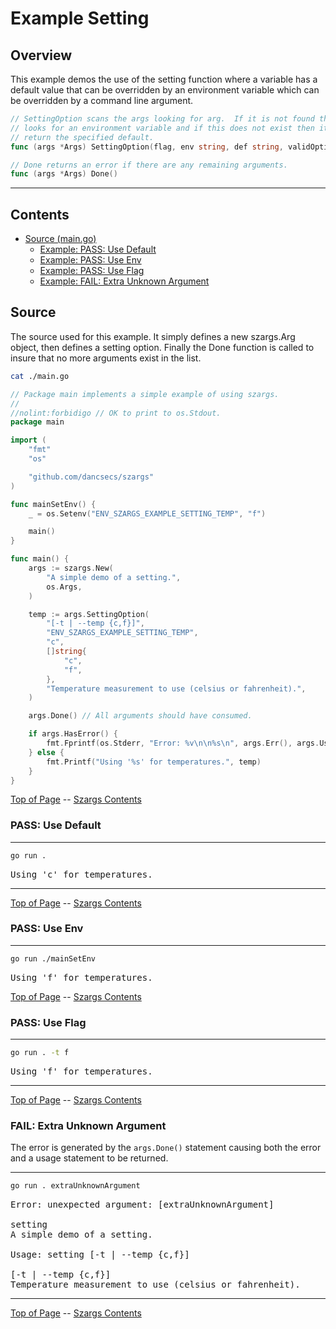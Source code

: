 <!--- gotomd::Auto:: See github.com/dancsecs/gotomd **DO NOT MODIFY** -->

<!---
   Szerszam argument library: szargs.
   Copyright (C) 2024  Leslie Dancsecs

   This program is free software: you can redistribute it and/or modify
   it under the terms of the GNU General Public License as published by
   the Free Software Foundation, either version 3 of the License, or
   (at your option) any later version.

   This program is distributed in the hope that it will be useful,
   but WITHOUT ANY WARRANTY; without even the implied warranty of
   MERCHANTABILITY or FITNESS FOR A PARTICULAR PURPOSE.  See the
   GNU General Public License for more details.

   You should have received a copy of the GNU General Public License
   along with this program.  If not, see <https://www.gnu.org/licenses/>.
-->

# Example Setting


## Overview

This example demos the use of the setting function where a variable has a
default value that can be overridden by an environment variable which can be
overridden by a command line argument.

<!--- gotomd::Bgn::dcln::./../../Args.SettingOption Args.Done -->
```go
// SettingOption scans the args looking for arg.  If it is not found then it
// looks for an environment variable and if this does not exist then it will
// return the specified default.
func (args *Args) SettingOption(flag, env string, def string, validOptions []string, desc string) string

// Done returns an error if there are any remaining arguments.
func (args *Args) Done()
```
<!--- gotomd::End::dcln::./../../Args.SettingOption Args.Done -->

---

## Contents

- [Source (main.go)](#source)
    - [Example: PASS: Use Default](#pass-use-default)
    - [Example: PASS: Use Env](#pass-use-env)
    - [Example: PASS: Use Flag](#pass-use-flag)
    - [Example: FAIL: Extra Unknown Argument](#fail-extra-unknown-argument)

## Source

The source used for this example.  It simply defines a new szargs.Arg object,
then defines a setting option. Finally the Done function is called to insure
that no more arguments exist in the list.

<!--- gotomd::Bgn::file::./main.go -->
```bash
cat ./main.go
```

```go
// Package main implements a simple example of using szargs.
//
//nolint:forbidigo // OK to print to os.Stdout.
package main

import (
    "fmt"
    "os"

    "github.com/dancsecs/szargs"
)

func mainSetEnv() {
    _ = os.Setenv("ENV_SZARGS_EXAMPLE_SETTING_TEMP", "f")

    main()
}

func main() {
    args := szargs.New(
        "A simple demo of a setting.",
        os.Args,
    )

    temp := args.SettingOption(
        "[-t | --temp {c,f}]",
        "ENV_SZARGS_EXAMPLE_SETTING_TEMP",
        "c",
        []string{
            "c",
            "f",
        },
        "Temperature measurement to use (celsius or fahrenheit).",
    )

    args.Done() // All arguments should have consumed.

    if args.HasError() {
        fmt.Fprintf(os.Stderr, "Error: %v\n\n%s\n", args.Err(), args.Usage())
    } else {
        fmt.Printf("Using '%s' for temperatures.", temp)
    }
}
```
<!--- gotomd::End::file::./main.go -->

[Top of Page](#example-setting) --
[Szargs Contents](../../README.md#contents)

### PASS: Use Default

<!--- gotomd::Bgn::run::./.  -->
---
```bash
go run .
```

<pre>
Using 'c' for temperatures.
</pre>
---
<!--- gotomd::End::run::./.  -->

[Top of Page](#example-setting) --
[Szargs Contents](../../README.md#contents)

### PASS: Use Env

---
```bash
go run ./mainSetEnv
```

<pre>
Using 'f' for temperatures.
</pre>

[Top of Page](#example-setting) --
[Szargs Contents](../../README.md#contents)


### PASS: Use Flag

<!--- gotomd::Bgn::run::./. -t f -->
---
```bash
go run . -t f
```

<pre>
Using 'f' for temperatures.
</pre>
---
<!--- gotomd::End::run::./. -t f -->

[Top of Page](#example-setting) --
[Szargs Contents](../../README.md#contents)


### FAIL: Extra Unknown Argument

The error is generated by the ```args.Done()``` statement causing both the
error and a usage statement to be returned.

<!--- gotomd::Bgn::run::./. extraUnknownArgument -->
---
```bash
go run . extraUnknownArgument
```

<pre>
Error: unexpected argument: [extraUnknownArgument]

setting
A simple demo of a setting.

Usage: setting [-t | --temp {c,f}]

[-t | --temp {c,f}]
Temperature measurement to use (celsius or fahrenheit).
</pre>
---
<!--- gotomd::End::run::./. extraUnknownArgument -->

[Top of Page](#example-setting) --
[Szargs Contents](../../README.md#contents)
